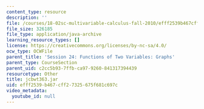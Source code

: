 ```yaml
---
content_type: resource
description: ''
file: /courses/18-02sc-multivariable-calculus-fall-2010/efff2539b467cff27325675f681c697c_jcbwt363.jar
file_size: 326185
file_type: application/java-archive
learning_resource_types: []
license: https://creativecommons.org/licenses/by-nc-sa/4.0/
ocw_type: OCWFile
parent_title: 'Session 24: Functions of Two Variables: Graphs'
parent_type: CourseSection
parent_uid: c2cc5b93-7ffb-ca97-9260-841317394439
resourcetype: Other
title: jcbwt363.jar
uid: efff2539-b467-cff2-7325-675f681c697c
video_metadata:
  youtube_id: null
---
```

